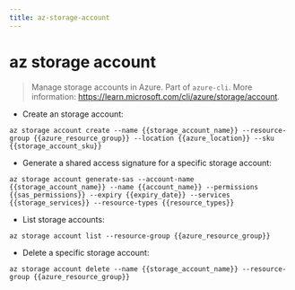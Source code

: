 ```yaml
---
title: az-storage-account
---
```

# az storage account

> Manage storage accounts in Azure.
> Part of `azure-cli`.
> More information: <https://learn.microsoft.com/cli/azure/storage/account>.

- Create an storage account:

`az storage account create --name {{storage_account_name}} --resource-group {{azure_resource_group}} --location {{azure_location}} --sku {{storage_account_sku}}`

- Generate a shared access signature for a specific storage account:

`az storage account generate-sas --account-name {{storage_account_name}} --name {{account_name}} --permissions {{sas_permissions}} --expiry {{expiry_date}} --services {{storage_services}} --resource-types {{resource_types}}`

- List storage accounts:

`az storage account list --resource-group {{azure_resource_group}}`

- Delete a specific storage account:

`az storage account delete --name {{storage_account_name}} --resource-group {{azure_resource_group}}`
